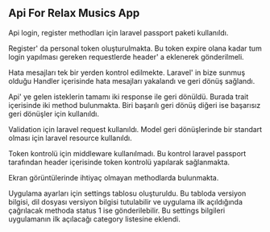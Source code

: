 ## Api For Relax Musics App

<p>
    Api login, register methodları için laravel passport paketi kullanıldı.
</p> 
<p>
    Register' da personal token oluşturulmakta. Bu token expire olana kadar 
    tum login yapılması gereken requestlerde header' a eklenerek gönderilmeli.
</p>
<p>
    Hata mesajları tek bir yerden kontrol edilmekte. Laravel' in bize sunmuş olduğu Handler
    içerisinde hata mesajları yakalandı ve geri dönüş sağlandı.
</p>
<p>
    Api' ye gelen isteklerin tamamı iki response ile geri dönüldü. Burada trait içerisinde 
    iki method bulunmakta. Biri başarılı geri dönüş diğeri ise başarısız geri dönüşler
    için kullanıldı. 
</p>
<p>
    Validation için laravel request kullanıldı. Model geri dönüşlerinde 
    bir standart olması için laravel resource kullanıldı.   
</p>
<p>
    Token kontrolü için middleware kullanılmadı. 
    Bu kontrol laravel passport tarafından header içerisinde token kontrolü yapılarak sağlanmakta.
</p>
<p>
    Ekran görüntülerinde ihtiyaç olmayan methodlarda bulunmakta.
</p>
<p>
    Uygulama ayarları için settings tablosu oluşturuldu. Bu tabloda versiyon bilgisi,
    dil dosyası versiyon bilgisi tutulabilir ve uygulama ilk açıldığında çağrılacak
    methoda status 1 ise gönderilebilir. Bu settings bilgileri uygulamanın ilk açılacağı 
    category listesine eklendi.
</p>
